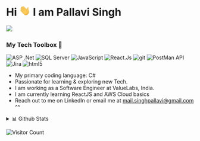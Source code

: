 # Hi <img src="https://raw.githubusercontent.com/ABSphreak/ABSphreak/master/gifs/Hi.gif" width="30px"> I am Pallavi Singh
[<img height="30" src="https://img.shields.io/badge/linkedin-blue.svg?&style=for-the-badge&logo=linkedin&logoColor=white" />][linkedin]

### My Tech Toolbox 🧰 

<p align="left">
<img src="https://cdn3.iconfinder.com/data/icons/social-media-2169/24/social_media_social_media_logo_dot_net-1024.png" title="ASP .Net" alt="ASP .Net" width="40" height="40"/> 
<img src="https://img.icons8.com/dusk/344/sql.png" title="SQL Server" alt="SQL Server" width="40" height="40"/> 
<img src="https://cdn2.iconfinder.com/data/icons/designer-skills/128/code-programming-javascript-software-develop-command-language-1024.png" title="JavaScript" alt="JavaScript" width="40" height="40"/>
<img src="https://upload.wikimedia.org/wikipedia/commons/a/a7/React-icon.svg" title="React.Js" alt="React.Js" width="40" height="40"/>
<img src="https://www.vectorlogo.zone/logos/git-scm/git-scm-icon.svg" TITLE="Git" alt="git" width="40" height="40"/> 
<img src="https://miro.medium.com/max/1024/1*fVBL9mtLJmHIH6YpU7WvHQ.png" title="Postman API" alt="PostMan API" width="40" height="40"/>
<img src="https://cdn4.iconfinder.com/data/icons/logos-and-brands/512/184_Jira_logo_logos-1024.png" title="Jira" alt="Jira" width="40" height="40"/>
<img src="https://upload.wikimedia.org/wikipedia/commons/thumb/6/61/HTML5_logo_and_wordmark.svg/512px-HTML5_logo_and_wordmark.svg.png" title="HTML" alt="html5" height="40"/> 
</p>

* My primary coding language: C#
* Passionate for learning & exploring new Tech.
* I am working as a Software Engineer at ValueLabs, India.
* I am currently learning ReactJS and AWS Cloud basics
* Reach out to me on LinkedIn or email me at mail.singhpallavi@gmail.com ^^


 <details>
<summary>📊 Github Stats</summary>

<p align="center"> <img src="https://github-readme-stats.vercel.app/api?username=Pallavi2525&show_icons=true&theme=gotham" alt="Pallavi Singh | Stats" />

</details>


 ![Visitor Count](https://profile-counter.glitch.me/{pallavisingh}/count.svg)
 
 [linkedin]: https://www.linkedin.com/in/pallavi-singh-894386a8

<!---
Pallavi2525/Pallavi2525 is a ✨ special ✨ repository because its `README.md` (this file) appears on your GitHub profile.
You can click the Preview link to take a look at your changes.
--->
